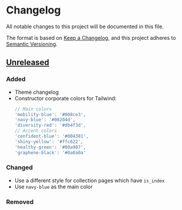 # Changelog

All notable changes to this project will be documented in this file.

The format is based on [Keep a Changelog](https://keepachangelog.com/en/1.1.0/),
and this project adheres to [Semantic Versioning](https://semver.org/spec/v2.0.0.html).

## [Unreleased]

### Added

- Theme changelog
- Constructor corporate colors for Tailwind:
  ```javascript
  // Main colors
  'mobility-blue': '#008ce3',
  'navy-blue': '#00204d',
  'diversity-red': '#db4f3d',
  // Accent colors
  'confident-blue': '#004381',
  'shiny-yellow': '#ffc622',
  'healthy-green': '#00a987',
  'graphene-black': '#0a0a0a'
  ```

### Changed

- Use a different style for collection pages which have `is_index`
- Use `navy-blue` as the main color

### Removed


[unreleased]: https://github.com/CI-CSE/ci-cse.github.io/compare/80a822246d75e19afea97108d62a0b8aee31bbdf...HEAD
